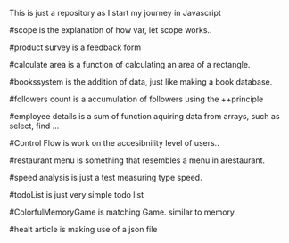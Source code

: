 This is just a repository as I start my journey in Javascript

#scope is the explanation of how var, let scope works..

#product survey is a feedback form

#calculate area is a function of calculating an area of a rectangle.

#bookssystem is the addition of data, just like making a book database.

#followers count is a accumulation of followers using the ++principle

#employee details is a sum of function aquiring data from arrays, such as select, find ...

#Control Flow is work on the accesibnility level of users..

#restaurant menu is something that resembles a menu in arestaurant.

#speed analysis is just a test measuring type speed. 

#todoList is just very simple todo list

#ColorfulMemoryGame is matching Game. similar to memory. 

#healt article is making use of a json file